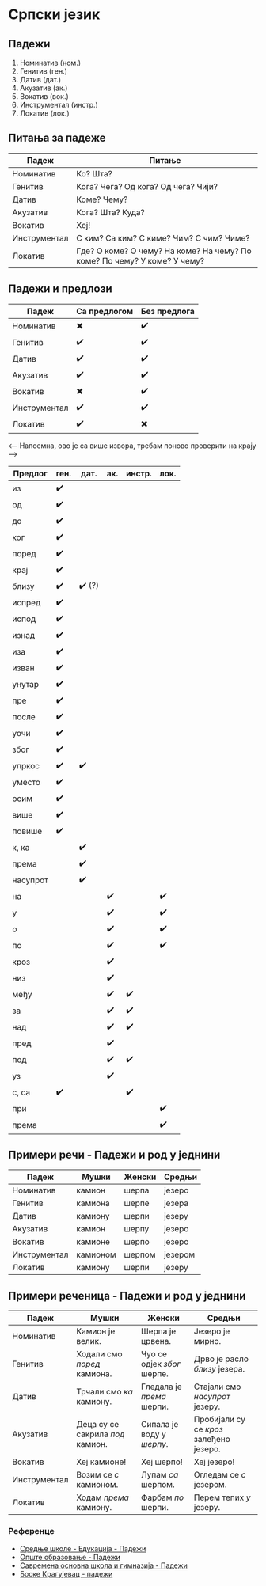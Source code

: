 # Српски језик

## Падежи

1. Номинатив (ном.)
2. Генитив (ген.)
3. Датив (дат.)
4. Акузатив (ак.)
5. Вокатив (вок.)
6. Инструментал (инстр.)
7. Локатив (лок.)

## Питања за падеже

| Падеж        | Питање |
| -----------  | ------ |
| Номинатив    | Ко? Шта? |
| Генитив      | Кога? Чега? Од кога? Од чега? Чији? |
| Датив        | Коме? Чему? |
| Акузатив     | Кога? Шта? Куда? |
| Вокатив      | Хеј! |
| Инструментал | С ким? Са ким? С киме? Чим? С чим? Чиме? |
| Локатив      | Где? О коме? О чему? На коме? На чему? По коме? По чему? У коме? У чему? |

## Падежи и предлози

| Падеж        | Са предлогом | Без предлога |  
| -----------  | ------ | ------ |
| Номинатив    | ✖️ | ✔️ |
| Генитив      | ✔️ | ✔️ |
| Датив        | ✔️ | ✔️ |
| Акузатив     | ✔️ | ✔️ |
| Вокатив      | ✖️ | ✔️ |
| Инструментал | ✔️ | ✔️ |
| Локатив      | ✔️ | ✖️ |


<--
Напоемна, ово је са више извора, требам поново проверити на крају
-->

| Предлог      | ген. | дат. | ак. | инстр. | лок. | 
| -------      | ---  | ---  | --- | ---  | ---    |
| из           | ✔️  |      |     |      |        |
| од           | ✔️  |      |     |      |        |
| до           | ✔️  |      |     |      |        |
| ког          | ✔️  |      |     |      |        |
| поред        | ✔️  |      |     |      |        |
| крај         | ✔️  |      |     |      |        |
| близу        | ✔️  | ✔️ (?) |     |      |        |
| испред       | ✔️  |      |     |      |        |
| испод        | ✔️  |      |     |      |        |
| изнад        | ✔️  |      |     |      |        |
| иза          | ✔️  |      |     |      |        |
| изван        | ✔️  |      |     |      |        |
| унутар       | ✔️  |      |     |      |        |
| пре          | ✔️  |      |     |      |        |
| после        | ✔️  |      |     |      |        |
| уочи         | ✔️  |      |     |      |        |
| због         | ✔️  |      |     |      |        |
| упркос       | ✔️  | ✔️  |     |      |        |
| уместо       | ✔️  |      |     |      |        |
| осим         | ✔️  |      |     |      |        |
| више         | ✔️  |      |     |      |        |
| повише       | ✔️  |      |     |      |        |
| к, ка        |     | ✔️   |     |      |        |
| према        |     | ✔️   |     |      |        |
| насупрот     |     | ✔️   |     |      |        |
| на           |     |      | ✔️  |      | ✔️     |
| у            |     |      | ✔️  |      | ✔️    |
| о            |     |      | ✔️  |      | ✔️    |
| по           |     |      | ✔️  |      | ✔️    |
| кроз         |     |      | ✔️  |      |        |
| низ          |     |      | ✔️  |      |        |
| међу         |     |      | ✔️  | ✔️  |        |
| за           |     |      | ✔️  | ✔️  |        |
| над          |     |      | ✔️  | ✔️  |        |
| пред         |     |      | ✔️  |      |        |
| под          |     |      | ✔️  | ✔️  |        |
| уз           |     |      | ✔️  |      |        |
| с, са        | ✔️ |      |     | ✔️   |        |
| при          |     |      |     |      | ✔️    |
| према        |     |      |     |      | ✔️    |


## Примери речи - Падежи и род у једнини

| Падеж        | Мушки | Женски | Средњи |
| -----------  | ------ | ------ | ------ |
| Номинатив    | камион | шерпа  | језеро |
| Генитив      | камиона | шерпе | језера |
| Датив        | камиону | шерпи | језеру |
| Акузатив     | камион | шерпу | језеро |
| Вокатив      | камионе | шерпо | језеро |
| Инструментал | камионом | шерпом | језером |
| Локатив      | камиону | шерпи | језеру |


## Примери реченица - Падежи и род у једнини

| Падеж        | Мушки | Женски | Средњи |
| -----------  | ------ | ------ | ------ |
| Номинатив    | Камион је велик. | Шерпа је црвена. | Језеро је мирно. |
| Генитив      | Ходали смо *поред* камиона. | Чуо се одјек *због* шерпе. | Дрво је расло *близу* језера. |
| Датив        | Трчали смо *ка* камиону. | Гледала је *према* шерпи. | Стајали смо *насупрот* језеру. |
| Акузатив     | Деца су се сакрила *под* камион. | Сипала је воду у *шерпу*. | Пробијали су се *кроз* залеђено језеро. |
| Вокатив      | Хеј камионе! | Хеј шерпо! | Хеј језеро! |
| Инструментал | Возим се *с* камионом. | Лупам *са* шерпом. | Огледам се *с* језером. |
| Локатив      | Ходам *према* камиону. | Фарбам *по* шерпи. | Перем тепих *у* језеру. |

<!--
ПИТАЊЕ, нема смисла 
датив близу... Ходала је близу језеру .... 
акузатив.... Птица је летела по језеро.
-->




### Референце

- [Средње школе - Едукација - Падежи](https://srednjeskole.edukacija.rs/srpski-jezik/gramatika/padezi-u-srpskom-jeziku)
- [Опште образовање - Падежи](https://www.opsteobrazovanje.in.rs/srpski-jezik/gramatika/padezi/)
- [Савремена основна школа и гимназија - Падежи](https://www.savremena-osnovna.edu.rs/kako-najlakse-nauciti-padeze/)
- [Боске Крагујевац - падежи](https://www.boske.rs/stranice/padezi.html)






<!-- Contributors -->

<!-- https://docs.github.com/en/get-started/writing-on-github/getting-started-with-writing-and-formatting-on-github/basic-writing-and-formatting-syntax#links 

https://docs.github.com/en/get-started/writing-on-github/working-with-advanced-formatting


`1234567890'+
~!"#$%&/()=?*
љњертзуиопшђ
асдфгхјклчћж
ѕџцвбнм,.-

-->
